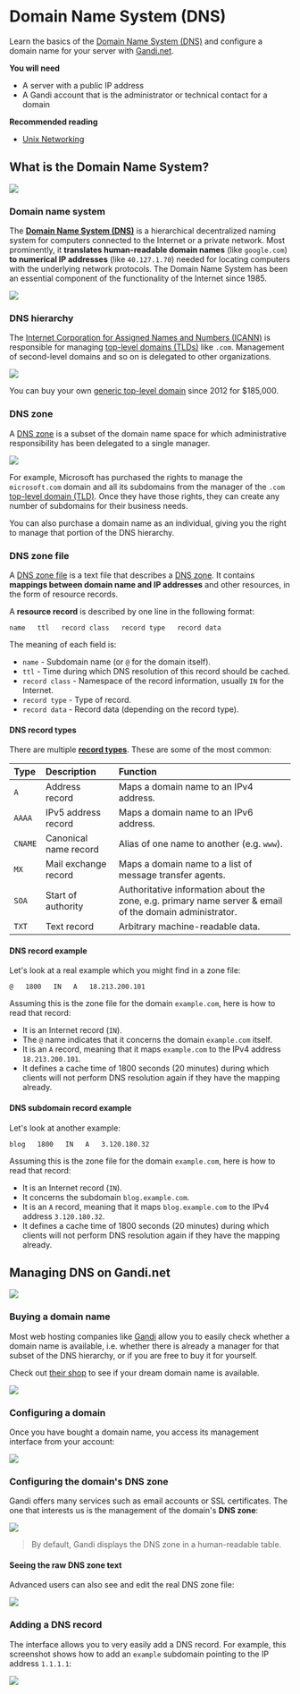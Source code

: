 # Domain Name System (DNS)

Learn the basics of the [Domain Name System (DNS)][dns] and configure a domain name for your server with [Gandi.net][gandi].

<!-- slide-include ../../BANNER.md -->

**You will need**

* A server with a public IP address
* A Gandi account that is the administrator or technical contact for a domain

**Recommended reading**

* [Unix Networking](../unix-networking/)

<!-- START doctoc -->
<!-- END doctoc -->





## What is the Domain Name System?

<!-- slide-front-matter class: center, middle -->

<img class='w60' src='images/dns.gif' />

### Domain name system

The [**Domain Name System (DNS)**][dns] is a hierarchical decentralized naming system for computers connected to the Internet or a private network.
Most prominently, it **translates human-readable domain names** (like `google.com`) **to numerical IP addresses** (like `40.127.1.70`) needed for locating computers with the underlying network protocols.
The Domain Name System has been an essential component of the functionality of the Internet since 1985.

<p class='center'><img class='w70' src='images/dns.jpg' /></p>

### DNS hierarchy

The [Internet Corporation for Assigned Names and Numbers (ICANN)][icann] is responsible for managing [top-level domains (TLDs)][tld] like `.com`.
Management of second-level domains and so on is delegated to other organizations.

<p class='center'><img class='w80' src='images/dns-hierarchy.png' /></p>

You can buy your own [generic top-level domain][gtld] since 2012 for $185,000.

### DNS zone

A [DNS zone][dns-zone] is a subset of the domain name space for which administrative responsibility has been delegated to a single manager.

<p class='center'><img class='w70' src='images/dns-zone.png' /></p>

For example, Microsoft has purchased the rights to manage the `microsoft.com` domain and all its subdomains from the manager of the `.com` [top-level domain (TLD)][tld].
Once they have those rights, they can create any number of subdomains for their business needs.

You can also purchase a domain name as an individual, giving you the right to manage that portion of the DNS hierarchy.

### DNS zone file

A [DNS zone file][dns-zone-file] is a text file that describes a [DNS zone][dns-zone].
It contains **mappings between domain name and IP addresses** and other resources, in the form of resource records.

A **resource record** is described by one line in the following format:

```
name   ttl   record class   record type   record data
```

The meaning of each field is:

* `name` - Subdomain name (or `@` for the domain itself).
* `ttl` - Time during which DNS resolution of this record should be cached.
* `record class` - Namespace of the record information, usually `IN` for the Internet.
* `record type` - Type of record.
* `record data` - Record data (depending on the record type).

#### DNS record types

There are multiple [**record types**][dns-record-types].
These are some of the most common:

Type    | Description           | Function
:---    | :---                  | :---
`A`     | Address record        | Maps a domain name to an IPv4 address.
`AAAA`  | IPv5 address record   | Maps a domain name to an IPv6 address.
`CNAME` | Canonical name record | Alias of one name to another (e.g. `www`).
`MX`    | Mail exchange record  | Maps a domain name to a list of message transfer agents.
`SOA`   | Start of authority    | Authoritative information about the zone, e.g. primary name server & email of the domain administrator.
`TXT`   | Text record           | Arbitrary machine-readable data.

#### DNS record example

Let's look at a real example which you might find in a zone file:

```
@   1800   IN   A   18.213.200.101
```

Assuming this is the zone file for the domain `example.com`,
here is how to read that record:

* It is an Internet record (`IN`).
* The `@` name indicates that it concerns the domain `example.com` itself.
* It is an `A` record, meaning that it maps `example.com` to the IPv4 address `18.213.200.101`.
* It defines a cache time of 1800 seconds (20 minutes) during which clients will not perform DNS resolution again if they have the mapping already.

#### DNS subdomain record example

Let's look at another example:

```
blog   1800   IN   A   3.120.180.32
```

Assuming this is the zone file for the domain `example.com`,
here is how to read that record:

* It is an Internet record (`IN`).
* It concerns the subdomain `blog.example.com`.
* It is an `A` record, meaning that it maps `blog.example.com` to the IPv4 address `3.120.180.32`.
* It defines a cache time of 1800 seconds (20 minutes) during which clients will not perform DNS resolution again if they have the mapping already.





## Managing DNS on Gandi.net

<!-- slide-front-matter class: center, middle -->

<img class='w80' src='images/gandi.jpg' />

### Buying a domain name

Most web hosting companies like [Gandi][gandi] allow you to easily check whether a domain name is available,
i.e. whether there is already a manager for that subset of the DNS hierarchy, or if you are free to buy it for yourself.

Check out [their shop][gandi-shop] to see if your dream domain name is available.

<p class='center'><img class='w70' src='images/gandi-shop.png' /></p>

### Configuring a domain

Once you have bought a domain name, you access its management interface from your account:

<p class='center'><img class='w80' src='images/gandi-domains.png' /></p>

### Configuring the domain's DNS zone

Gandi offers many services such as email accounts or SSL certificates.
The one that interests us is the management of the domain's **DNS zone**:

<p class='center'><img class='w80' src='images/gandi-dns-zone.png' /></p>

> By default, Gandi displays the DNS zone in a human-readable table.

#### Seeing the raw DNS zone text

Advanced users can also see and edit the real DNS zone file:

<p class='center'><img class='w80' src='images/gandi-dns-zone-text.png' /></p>

### Adding a DNS record

The interface allows you to very easily add a DNS record.
For example, this screenshot shows how to add an `example` subdomain pointing to the IP address `1.1.1.1`:

<p class='center'><img class='w75' src='images/gandi-dns-record.png' /></p>





[dns]: https://en.wikipedia.org/wiki/Domain_Name_System
[dns-record-types]: https://en.wikipedia.org/wiki/List_of_DNS_record_types
[dns-zone]: https://en.wikipedia.org/wiki/DNS_zone
[dns-zone-file]: https://en.wikipedia.org/wiki/Zone_file
[gandi]: https://www.gandi.net/
[gandi-shop]: https://shop.gandi.net/
[gtld]: https://en.wikipedia.org/wiki/Generic_top-level_domain
[icann]: https://en.wikipedia.org/wiki/ICANN
[tld]: https://en.wikipedia.org/wiki/Top-level_domain
